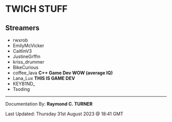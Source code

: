 # TWICH STUFF

## Streamers
* rwxrob
* EmilyMcVicker
* CaitlinV3
* JustineGrffin
* kriss_drummer
* BikeCurious
* coffee_lava **C++ Game Dev WOW (average IQ)**
* Lana_Lux **THIS IS GAME DEV**
* KEYB1ND_
* Tsoding




---

Documentation By: **Raymond C. TURNER**

Last Updated: Thursday 31st August 2023 @ 18:41 GMT